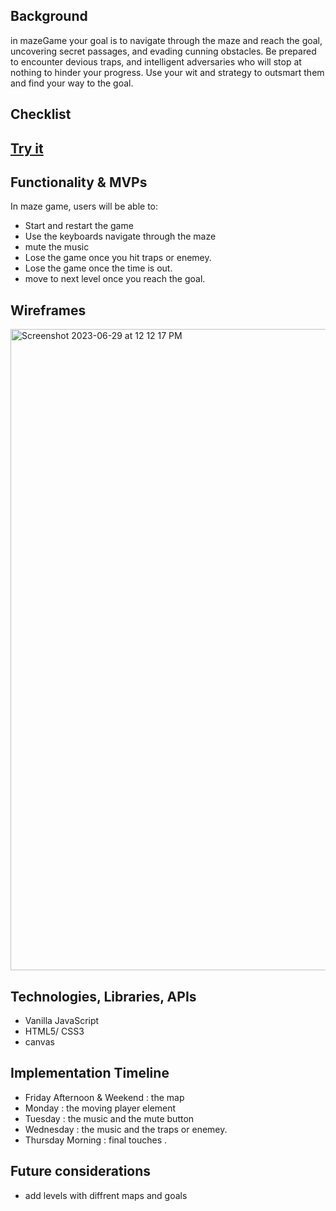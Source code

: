 <h2>Background</h2>
<p>in mazeGame your goal is to navigate through the  maze and reach the goal, uncovering secret passages, and evading cunning obstacles. Be prepared to encounter devious traps, and intelligent adversaries who will stop at nothing to hinder your progress. Use your wit and strategy to outsmart them and find your way to the  goal.</p>


<h2>Checklist<h2>
<a href='https://asmaaeliwa.github.io/-Maze-game/'> Try it </a>

<h2>Functionality & MVPs</h2>
In maze game, users will be able to:
<ul>
 <li>Start and restart the game </li>
<li> Use the keyboards navigate through the  maze </li>
<li> mute the music </li>
<li> Lose the game once you hit  traps or enemey. </li>
<li> Lose the game once the time is out. </li>
<li> move to next level once you reach the goal. </li>
</ul>

<h2>Wireframes</h2>
<img width="1026" alt="Screenshot 2023-06-29 at 12 12 17 PM" src="https://github.com/AsmaaEliwa/-Maze-game/assets/63536619/03553b05-5610-44d5-9f76-967daedc9d8a">


<h2>Technologies, Libraries, APIs</h2>
<ul>
<li>Vanilla JavaScript</li>
<li>HTML5/ CSS3</li>
<li>canvas</li>
</ul>

<h2>Implementation Timeline</h2>
<ul>
<li>Friday Afternoon & Weekend : the map</li>
<li>Monday : the moving player element</li>
<li>Tuesday : the music and the mute button </li>
<li>Wednesday : the music and the traps or enemey. </li>
<li>Thursday Morning : final touches . </li>
</ul>


<h2>Future considerations</h2>
<ul>
<li> add levels with diffrent maps and goals</li>
</ul>